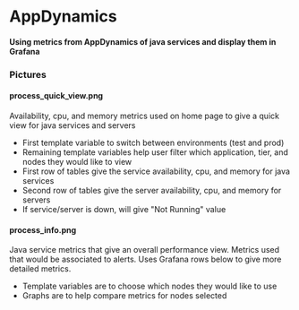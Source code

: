 # AppDynamics

#### Using metrics from AppDynamics of java services and display them in Grafana

### Pictures

#### process_quick_view.png
Availability, cpu, and memory metrics used on home page to give a quick view for java services and servers
- First template variable to switch between environments (test and prod)
- Remaining template variables help user filter which application, tier, and nodes they would like to view
- First row of tables give the service availability, cpu, and memory for java services
- Second row of tables give the server availability, cpu, and memory for servers
- If service/server is down, will give "Not Running" value

#### process_info.png
Java service metrics that give an overall performance view. Metrics used that would be associated to alerts. Uses Grafana rows below to give more detailed metrics.
- Template variables are to choose which nodes they would like to use
- Graphs are to help compare metrics for nodes selected